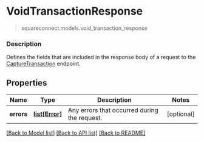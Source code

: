 # VoidTransactionResponse
> squareconnect.models.void_transaction_response

### Description

Defines the fields that are included in the response body of a request to the [CaptureTransaction](#endpoint-capturetransaction) endpoint.

## Properties
Name | Type | Description | Notes
------------ | ------------- | ------------- | -------------
**errors** | [**list[Error]**](Error.md) | Any errors that occurred during the request. | [optional]

[[Back to Model list]](../README.md#documentation-for-models) [[Back to API list]](../README.md#documentation-for-api-endpoints) [[Back to README]](../README.md)


